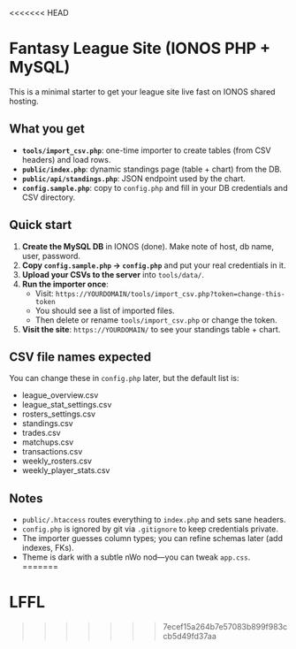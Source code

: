 <<<<<<< HEAD
# Fantasy League Site (IONOS PHP + MySQL)

This is a minimal starter to get your league site live fast on IONOS shared hosting.

## What you get
- **`tools/import_csv.php`**: one-time importer to create tables (from CSV headers) and load rows.
- **`public/index.php`**: dynamic standings page (table + chart) from the DB.
- **`public/api/standings.php`**: JSON endpoint used by the chart.
- **`config.sample.php`**: copy to `config.php` and fill in your DB credentials and CSV directory.

## Quick start

1. **Create the MySQL DB** in IONOS (done). Make note of host, db name, user, password.
2. **Copy `config.sample.php` → `config.php`** and put your real credentials in it.
3. **Upload your CSVs to the server** into `tools/data/`.
4. **Run the importer once**:
   - Visit: `https://YOURDOMAIN/tools/import_csv.php?token=change-this-token`
   - You should see a list of imported files.
   - Then delete or rename `tools/import_csv.php` or change the token.
5. **Visit the site**: `https://YOURDOMAIN/` to see your standings table + chart.

## CSV file names expected

You can change these in `config.php` later, but the default list is:
- league_overview.csv
- league_stat_settings.csv
- rosters_settings.csv
- standings.csv
- trades.csv
- matchups.csv
- transactions.csv
- weekly_rosters.csv
- weekly_player_stats.csv

## Notes
- `public/.htaccess` routes everything to `index.php` and sets sane headers.
- `config.php` is ignored by git via `.gitignore` to keep credentials private.
- The importer guesses column types; you can refine schemas later (add indexes, FKs).
- Theme is dark with a subtle nWo nod—you can tweak `app.css`.
=======
# LFFL
>>>>>>> 7ecef15a264b7e57083b899f983ccb5d49fd37aa

